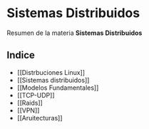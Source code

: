 # Sistemas Distribuidos
Resumen de la materia **Sistemas Distribuidos**
## Indice
- [[Distrbuciones Linux]]
- [[Sistemas distribuidos]]
- [[Modelos Fundamentales]]
- [[TCP-UDP]]
- [[Raids]]
- [[VPN]]
- [[Aruitecturas]]


